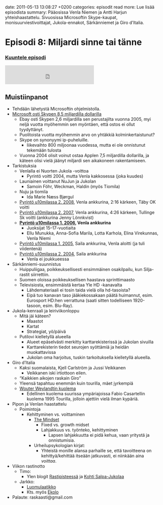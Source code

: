 date: 2011-05-13 13:08:27 +0200
categories: episodit
read more: Lue lis&auml;&auml; episodista
summary: P&auml;&auml;osissa Venla Niemen ja Antti Harjun yhteishaastattelu. Sivuosissa Microsoftin Skype-kaupat, monisuurviestivoittajat, Jukola-ennakot, S&auml;rk&auml;nniemet ja Giro d&#x27;Italia.

#  Episodi 8: Miljardi sinne tai t&auml;nne

### [Kuuntele episodi](http://podcast.raskaasti.fi/3233/25815-episodi-8-miljardi-sinne-tai-tanne)
<iframe src="http://www.facebook.com/plugins/likebox.php?href=http%3A%2F%2Fwww.facebook.com%2Fpages%2FRaskaasti%2F164707666913459&amp;width=292&amp;colorscheme=dark&amp;show_faces=false&amp;stream=false&amp;header=false&amp;height=62" scrolling="no" frameborder="0" style="border:none; overflow:hidden; width:292px; height:62px;" allowTransparency="true">
</iframe>

  <h2>Muistiinpanot</h2>

  <ul>
    <li>Tehd&auml;&auml;n l&auml;hetyst&auml; Microsoftin ohjelmistolla.
    </li>
    <li>
      <a href="http://www.bloomberg.com/news/2011-05-10/microsoft-said-to-be-negotiating-purchase-of-internet-call-provider-skype.html">Microsoft osti Skypen 8,5 miljardilla dollarilla</a>
    </li>
    <li style="list-style: none">
      <ul>
        <li>Ebay osti Skypen 2,6 miljardilla sen perustajilta vuonna 2005, myi nelj&auml; vuotta my&ouml;hemmin sen my&ouml;nt&auml;en, ett&auml; ostos ei ollut tyydytt&auml;nyt.
        </li>
        <li>Puolitoista vuotta my&ouml;hemmin arvo on yht&auml;kki&auml; kolminkertaistunut?
        </li>
        <li>Skype on synonyymi ip-puheluille.
        </li>
        <li style="list-style: none">
          <ul>
            <li>liikevaihto 800 miljoonaa vuodessa, mutta ei ole onnistunut tekem&auml;&auml;n tulosta
            </li>
          </ul>
        </li>
        <li>Vuonna 2004 olisit voinut ostaa Applen 7,5 miljardilla dollarilla, ja k&auml;teen olisi viel&auml; j&auml;&auml;nyt miljardi sen aikakoneen rakentamiseen.
        </li>
      </ul>
    </li>
    <li>Tarkistuksia
    </li>
    <li style="list-style: none">
      <ul>
        <li>Venlalla ei Nuorten Jukola -voittoa
        </li>
        <li style="list-style: none">
          <ul>
            <li>Pyrint&ouml; voitti 2004, mutta Venla kakkosessa (joka kuudes)
            </li>
          </ul>
        </li>
        <li>Launiainen voittanut NuJun ja Jukolan
        </li>
        <li style="list-style: none">
          <ul>
            <li>Samoin F&ouml;hr, Weckman, Haldin (my&ouml;s Tiomila)
            </li>
          </ul>
        </li>
        <li>Nuju ja tiomila
        </li>
        <li style="list-style: none">
          <ul>
            <li>Ida Marie N&aelig;ss Bj&oslash;rgul
            </li>
          </ul>
        </li>
        <li>
          <a href="http://www.u10mila.se/resultat/2008/totres_0002.htm">Pyrint&ouml; u10milassa 2. 2008</a>, Venla ankkurina, 2:16 k&auml;rkeen, T&auml;by OK voitti
        </li>
        <li>
          <a href="http://www.u10mila.se/resultat/2007/totres_0002.htm">Pyrint&ouml; u10milassa 2. 2007</a>, Venla ankkurina, 4:26 k&auml;rkeen, Tullinge Sk voitti (ankkurina Jenny L&ouml;nnkvist)
        </li>
        <li>
          <a href="http://www.u10mila.se/resultat/2006/totres_0002.htm"><b>Pyrint&ouml; u10milassa 1. 2006</b></a><b>, Venla ankkurina</b>
        </li>
        <li style="list-style: none">
          <ul>
            <li>Juoksijat 15&ndash;17-vuotiaita
            </li>
            <li>Ellu Munukka, Anna-Sofia Marila, Lotta Karhola, Elina Virekunnas, Venla Niemi
            </li>
          </ul>
        </li>
        <li>
          <a href="http://www.u10mila.se/resultat/2005/totres_0002.htm">Pyrint&ouml; u10milassa 1. 2005</a>, Saila ankkurina, Venla aloitti (ja tuli viidenten&auml;)
        </li>
        <li>
          <a href="http://www.u10mila.se/resultat/2004/totres_0002.htm">Pyrint&ouml; u10milassa 2. 2004</a>, Saila ankkurina
        </li>
        <li style="list-style: none">
          <ul>
            <li>Venla ei joukkueessa
            </li>
          </ul>
        </li>
      </ul>
    </li>
    <li>S&auml;rk&auml;nniemi-suunnistus
    </li>
    <li style="list-style: none">
      <ul>
        <li>Huippuliigaa, poikkeuksellisesti ensimm&auml;inen osakilpailu, kun Silja-rastit siirrettiin.
        </li>
        <li>Suomen oloissa poikkeuksellisen haastava sprinttimaasto
        </li>
        <li>Televisiosta, ensimm&auml;ist&auml; kertaa Yle HD -kanavalta
        </li>
        <li style="list-style: none">
          <ul>
            <li>L&auml;hdemateriaali ei tosin taida viel&auml; olla hd-tasoista?
            </li>
            <li>Eip&auml; tuo kanavan taso j&auml;&auml;kiekossakaan p&auml;&auml;t&auml; huimannut, esim. Eurosport HD:hen verrattuna (saati sitten todelliseen 1920-tasoon, esim. Blu-Ray).
            </li>
          </ul>
        </li>
      </ul>
    </li>
    <li>Jukola-kenraali ja leiriviikonloppu
    </li>
    <li style="list-style: none">
      <ul>
        <li>Mit&auml; j&auml;i k&auml;teen?
        </li>
        <li style="list-style: none">
          <ul>
            <li>Maastot
            </li>
            <li>Kartat
            </li>
            <li>Strategiat, y&ouml;/p&auml;iv&auml;
            </li>
          </ul>
        </li>
        <li>Putilovi kielletyll&auml; alueella
        </li>
        <li style="list-style: none">
          <ul>
            <li>Alueet ep&auml;selv&auml;sti merkitty karttarekisteriss&auml; ja Jukolan sivuilla
            </li>
            <li>Karttarekisterin tiedot seurojen sy&ouml;tt&auml;mi&auml; ja heid&auml;n muokattavissa
            </li>
            <li>Jukolan oma harjoitus, tuskin tarkoituksella kielletyll&auml; alueella.
            </li>
          </ul>
        </li>
      </ul>
    </li>
    <li>Giro d&rsquo;Italia
    </li>
    <li style="list-style: none">
      <ul>
        <li>Kaksi suomalaista, Kjell Carlstr&ouml;m ja Jussi Veikkanen
        </li>
        <li style="list-style: none">
          <ul>
            <li>Veikkanen iski irtiottoon eilen.
            </li>
          </ul>
        </li>
        <li>&ldquo;Kaikkien aikojen raskain Giro&rdquo;
        </li>
        <li>Yleens&auml; tapahtuu enemm&auml;n kuin tourilla, m&auml;et jyrkempi&auml;&nbsp;
        </li>
        <li>
          <a href="http://velonews.competitor.com/2011/05/news/weylandt-dies-after-giro-crash_171955">Wouter Weylandtin kuolema</a>
        </li>
        <li style="list-style: none">
          <ul>
            <li>Edellinen kuolema suurissa ymp&auml;riajoissa Fabio Casartellin kuolema 1995 Tourilla, jolloin ajettiin viel&auml; ilman kyp&auml;ri&auml;.
            </li>
          </ul>
        </li>
      </ul>
    </li>
    <li>Pipon ja Venlan haastattelu
    </li>
    <li style="list-style: none">
      <ul>
        <li>Poimintoja
        </li>
        <li style="list-style: none">
          <ul>
            <li>Kehittyminen vs. voittaminen
            </li>
            <li style="list-style: none">
              <ul>
                <li>
                  <a href="http://mindsetonline.com/">The Mindset</a>
                </li>
                <li style="list-style: none">
                  <ul>
                    <li>Fixed vs. growth midset
                    </li>
                    <li>Lahjakkuus vs. ty&ouml;nteko, kehittyminen
                    </li>
                    <li style="list-style: none">
                      <ul>
                        <li>Lapsen lahjakkuutta ei pid&auml; kehua, vaan yrityst&auml; ja onnistumisia.
                        </li>
                      </ul>
                    </li>
                  </ul>
                </li>
                <li>Urheilupsykologian kirjat:
                </li>
                <li style="list-style: none">
                  <ul>
                    <li>Yhteist&auml; monille alansa parhaille se, ett&auml; tavoitteena on kehitty&auml;/kehitt&auml;&auml; itse&auml;&auml;n jatkuvasti, ei niink&auml;&auml;n aina <i>voittaa</i>.
                    </li>
                  </ul>
                </li>
              </ul>
            </li>
          </ul>
        </li>
      </ul>
    </li>
    <li>Viikon rastinotto
    </li>
    <li style="list-style: none">
      <ul>
        <li>Timo:
        </li>
        <li style="list-style: none">
          <ul>
            <li>Ylen blogit <a href="http://yle.fi/urheilu/kolumnit/rastipisteessa/">Rastipisteess&auml;</a> ja <a href="http://yle.fi/alueet/kymenlaakso/salpajukola/">Kohti Salpa-Jukolaa</a>
            </li>
          </ul>
        </li>
        <li>Jarkko:
        </li>
        <li style="list-style: none">
          <ul>
            <li>
              <a href="http://www.luomulaatikko.com/">Luomulaatikko</a>
            </li>
            <li>Kts. my&ouml;s <a href="http://www.ekolo.fi/">Ekolo</a>
            </li>
          </ul>
        </li>
      </ul>
    </li>
    <li>Palaute: raskaasti@gmail.com
    </li>
  </ul>